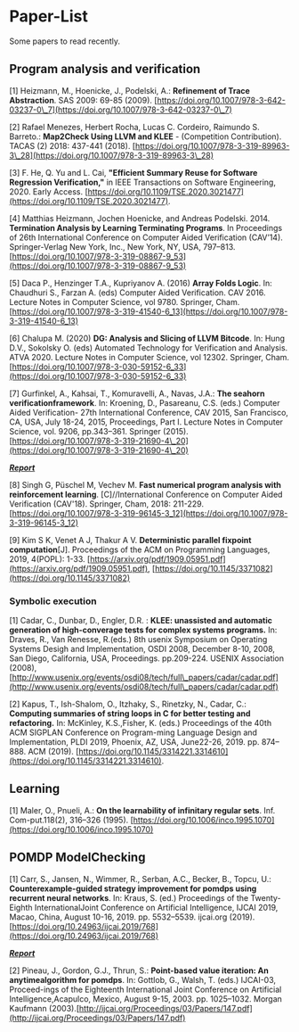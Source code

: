 # Paper-List
Some papers to read recently.

## Program analysis and verification
[1] Heizmann, M., Hoenicke, J., Podelski, A.: **Refinement of Trace Abstraction**. SAS 2009: 69-85 (2009). [https://doi.org/10.1007/978-3-642-03237-0\_7](https://doi.org/10.1007/978-3-642-03237-0\_7)

[2] Rafael Menezes, Herbert Rocha, Lucas C. Cordeiro, Raimundo S. Barreto.: **Map2Check Using LLVM and KLEE** - (Competition Contribution). TACAS (2) 2018: 437-441 (2018). [https://doi.org/10.1007/978-3-319-89963-3\_28](https://doi.org/10.1007/978-3-319-89963-3\_28)

[3] F. He, Q. Yu and L. Cai, **"Efficient Summary Reuse for Software Regression Verification,"** in IEEE Transactions on Software Engineering, 2020. Early Access. [https://doi.org/10.1109/TSE.2020.3021477](https://doi.org/10.1109/TSE.2020.3021477).

[4] Matthias Heizmann, Jochen Hoenicke, and Andreas Podelski. 2014. **Termination Analysis by Learning Terminating Programs**. In Proceedings of 26th International Conference on Computer Aided Verification (CAV’14). Springer-Verlag New York, Inc., New York, NY, USA, 797–813. [https://doi.org/10.1007/978-3-319-08867-9_53](https://doi.org/10.1007/978-3-319-08867-9_53)

[5] Daca P., Henzinger T.A., Kupriyanov A. (2016) **Array Folds Logic**. In: Chaudhuri S., Farzan A. (eds) Computer Aided Verification. CAV 2016. Lecture Notes in Computer Science, vol 9780. Springer, Cham. [https://doi.org/10.1007/978-3-319-41540-6_13](https://doi.org/10.1007/978-3-319-41540-6_13)

[6] Chalupa M. (2020) **DG: Analysis and Slicing of LLVM Bitcode**. In: Hung D.V., Sokolsky O. (eds) Automated Technology for Verification and Analysis. ATVA 2020. Lecture Notes in Computer Science, vol 12302. Springer, Cham. [https://doi.org/10.1007/978-3-030-59152-6_33](https://doi.org/10.1007/978-3-030-59152-6_33)

[7] Gurfinkel, A., Kahsai, T., Komuravelli, A., Navas, J.A.: **The seahorn verificationframework**. In: Kroening, D., Pasareanu, C.S. (eds.) Computer Aided Verification- 27th International Conference, CAV 2015, San Francisco, CA, USA, July 18-24, 2015, Proceedings, Part I. Lecture Notes in Computer Science, vol. 9206, pp.343–361. Springer (2015). [https://doi.org/10.1007/978-3-319-21690-4\_20](https://doi.org/10.1007/978-3-319-21690-4\_20)

[***Report***](https://github.com/fengwz17/Paper-List/blob/master/1.12_seahorn.pdf)

[8] Singh G, Püschel M, Vechev M. **Fast numerical program analysis with reinforcement learning**. [C]//International Conference on Computer Aided Verification (CAV'18). Springer, Cham, 2018: 211-229. [https://doi.org/10.1007/978-3-319-96145-3_12](https://doi.org/10.1007/978-3-319-96145-3_12)

[9] Kim S K, Venet A J, Thakur A V. **Deterministic parallel fixpoint computation**[J]. Proceedings of the ACM on Programming Languages, 2019, 4(POPL): 1-33. [https://arxiv.org/pdf/1909.05951.pdf](https://arxiv.org/pdf/1909.05951.pdf), [https://doi.org/10.1145/3371082](https://doi.org/10.1145/3371082)

### Symbolic execution
[1] Cadar, C., Dunbar, D., Engler, D.R. : **KLEE: unassisted and automatic generation of high-converage tests for complex systems programs.** In: Draves, R., Van Renesse, R.(eds.) 8th usenix Symposium on Operating Systems Desigh and Implementation, OSDI 2008, December 8-10, 2008, San Diego, California, USA, Proceedings. pp.209-224. USENIX Association (2008), [http://www.usenix.org/events/osdi08/tech/full\_papers/cadar/cadar.pdf](http://www.usenix.org/events/osdi08/tech/full\_papers/cadar/cadar.pdf)  

[2] Kapus, T., Ish-Shalom, O., Itzhaky, S., Rinetzky, N., Cadar, C.: **Computing summaries of string loops in C for better testing and refactoring.** In: McKinley, K.S.,Fisher, K. (eds.) Proceedings of the 40th ACM SIGPLAN Conference on Program-ming Language Design and Implementation, PLDI 2019, Phoenix, AZ, USA, June22-26, 2019. pp. 874–888. ACM (2019). [https://doi.org/10.1145/3314221.3314610](https://doi.org/10.1145/3314221.3314610).


## Learning
[1] Maler, O., Pnueli, A.: **On the learnability of infinitary regular sets**. Inf. Com-put.118(2), 316–326 (1995). [https://doi.org/10.1006/inco.1995.1070](https://doi.org/10.1006/inco.1995.1070)

## POMDP ModelChecking
[1] Carr, S., Jansen, N., Wimmer, R., Serban, A.C., Becker, B., Topcu, U.: **Counterexample-guided strategy improvement for pomdps using recurrent neural networks**. In: Kraus, S. (ed.) Proceedings of the Twenty-Eighth InternationalJoint Conference on Artificial Intelligence, IJCAI 2019, Macao, China, August 10-16, 2019. pp. 5532–5539. ijcai.org (2019). [https://doi.org/10.24963/ijcai.2019/768](https://doi.org/10.24963/ijcai.2019/768) 

[***Report***](https://github.com/fengwz17/Paper-List/blob/master/1.6_POMDPsRNN.pdf)


[2] Pineau, J., Gordon, G.J., Thrun, S.: **Point-based value iteration: An anytimealgorithm for pomdps**. In: Gottlob, G., Walsh, T. (eds.) IJCAI-03, Proceed-ings of the Eighteenth International Joint Conference on Artificial Intelligence,Acapulco, Mexico, August 9-15, 2003. pp. 1025–1032. Morgan Kaufmann (2003).[http://ijcai.org/Proceedings/03/Papers/147.pdf](http://ijcai.org/Proceedings/03/Papers/147.pdf)

